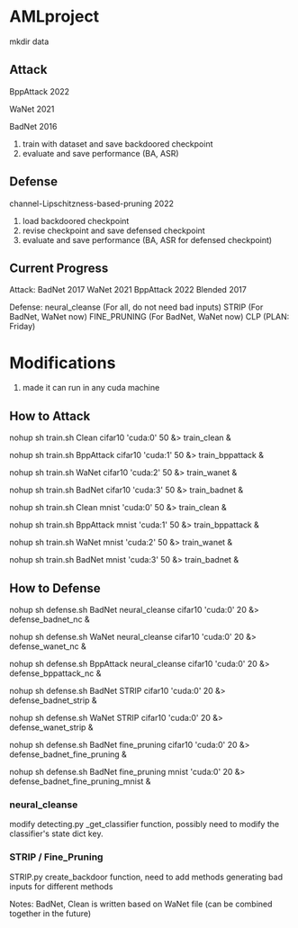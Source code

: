 # AMLproject


mkdir data



## Attack
BppAttack 2022

WaNet 2021

BadNet 2016

1. train with dataset and save backdoored checkpoint
2. evaluate and save performance (BA, ASR)

## Defense
channel-Lipschitzness-based-pruning 2022

1. load backdoored checkpoint
2. revise checkpoint and save defensed checkpoint
3. evaluate and save performance (BA, ASR for defensed checkpoint)


## Current Progress
Attack:
BadNet 2017
WaNet 2021
BppAttack 2022
Blended 2017

Defense:
neural_cleanse (For all, do not need bad inputs)
STRIP (For BadNet, WaNet now)
FINE_PRUNING (For BadNet, WaNet now)
CLP (PLAN: Friday)



# Modifications
1. made it can run in any cuda machine


## How to Attack
nohup sh train.sh Clean cifar10 'cuda:0' 50 &> train_clean &

nohup sh train.sh BppAttack cifar10 'cuda:1' 50 &> train_bppattack &

nohup sh train.sh WaNet cifar10 'cuda:2' 50 &> train_wanet &

nohup sh train.sh BadNet cifar10  'cuda:3' 50 &> train_badnet &

nohup sh train.sh Clean mnist 'cuda:0' 50 &> train_clean &

nohup sh train.sh BppAttack mnist 'cuda:1' 50 &> train_bppattack &

nohup sh train.sh WaNet mnist 'cuda:2' 50 &> train_wanet &

nohup sh train.sh BadNet mnist  'cuda:3' 50 &> train_badnet &


## How to Defense

nohup sh defense.sh BadNet neural_cleanse cifar10 'cuda:0' 20 &> defense_badnet_nc &

nohup sh defense.sh WaNet neural_cleanse cifar10 'cuda:0' 20 &> defense_wanet_nc &

nohup sh defense.sh BppAttack neural_cleanse cifar10 'cuda:0' 20 &> defense_bppattack_nc &

nohup sh defense.sh BadNet STRIP cifar10 'cuda:0' 20 &> defense_badnet_strip &

nohup sh defense.sh WaNet STRIP cifar10 'cuda:0' 20 &> defense_wanet_strip &

nohup sh defense.sh BadNet fine_pruning cifar10 'cuda:0' 20 &> defense_badnet_fine_pruning &

nohup sh defense.sh BadNet fine_pruning mnist 'cuda:0' 20 &> defense_badnet_fine_pruning_mnist &






### neural_cleanse

modify detecting.py _get_classifier function, possibly need to modify the classifier's state dict key.

### STRIP / Fine_Pruning

STRIP.py create_backdoor function, need to add methods generating bad inputs for different methods














Notes: BadNet, Clean is written based on WaNet file (can be combined together in the future)
